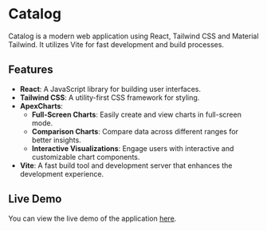 # Catalog

Catalog is a modern web application using React, Tailwind CSS and Material Tailwind. It utilizes Vite for fast development and build processes.

## Features

- **React**: A JavaScript library for building user interfaces.
- **Tailwind CSS**: A utility-first CSS framework for styling.
- **ApexCharts**:
  - **Full-Screen Charts**: Easily create and view charts in full-screen mode.
  - **Comparison Charts**: Compare data across different ranges for better insights.
  - **Interactive Visualizations**: Engage users with interactive and customizable chart components.
- **Vite**: A fast build tool and development server that enhances the development experience.

## Live Demo

You can view the live demo of the application <a href="https://catalog-fe-assignment.onrender.com/" target="_blank" rel="noopener noreferrer">here</a>.
